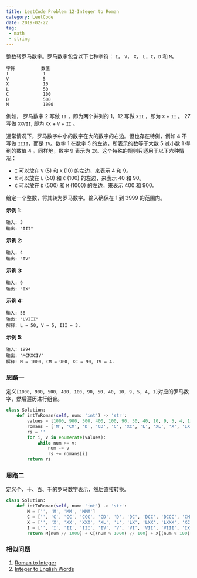 ```yaml
---
title: LeetCode Problem 12-Integer to Roman
category: LeetCode
date: 2019-02-22
tag:
 - math
 - string
---
```


整数转罗马数字。罗马数字包含以下七种字符： `I`， `V`， `X`， `L`，`C`，`D` 和 `M`。

```
字符          数值
I             1
V             5
X             10
L             50
C             100
D             500
M             1000
```

例如， 罗马数字 2 写做 `II` ，即为两个并列的 1。12 写做 `XII` ，即为 `X` + `II` 。 27 写做  `XXVII`, 即为 `XX` + `V` + `II` 。

通常情况下，罗马数字中小的数字在大的数字的右边。但也存在特例，例如 4 不写做 `IIII`，而是 `IV`。数字 1 在数字 5 的左边，所表示的数等于大数 5 减小数 1 得到的数值 4 。同样地，数字 9 表示为 `IX`。这个特殊的规则只适用于以下六种情况：

- `I` 可以放在 `V` (5) 和 `X` (10) 的左边，来表示 4 和 9。
- `X` 可以放在 `L` (50) 和 `C` (100) 的左边，来表示 40 和 90。 
- `C` 可以放在 `D` (500) 和 `M` (1000) 的左边，来表示 400 和 900。

给定一个整数，将其转为罗马数字。输入确保在 1 到 3999 的范围内。

**示例 1:**

```
输入: 3
输出: "III"
```

**示例 2:**

```
输入: 4
输出: "IV"
```

**示例 3:**

```
输入: 9
输出: "IX"
```

**示例 4:**

```
输入: 58
输出: "LVIII"
解释: L = 50, V = 5, III = 3.
```

**示例 5:**

```
输入: 1994
输出: "MCMXCIV"
解释: M = 1000, CM = 900, XC = 90, IV = 4.
```

### 思路一

定义`[1000, 900, 500, 400, 100, 90, 50, 40, 10, 9, 5, 4, 1]`对应的罗马数字，然后遍历进行组合。

```python
class Solution:
    def intToRoman(self, num: 'int') -> 'str':
        values = [1000, 900, 500, 400, 100, 90, 50, 40, 10, 9, 5, 4, 1]
        romans = ['M', 'CM', 'D', 'CD', 'C', 'XC', 'L', 'XL', 'X', 'IX', 'V', 'IV', 'I']
        rs = ''
        for i, v in enumerate(values):
            while num >= v:
                num -= v
                rs += romans[i]
        return rs
```

### 思路二

定义个、十、百、千的罗马数字表示，然后直接转换。

```python
class Solution:
    def intToRoman(self, num: 'int') -> 'str':
        M = ['', 'M', 'MM', 'MMM']
        C = ['', 'C', 'CC', 'CCC', 'CD', 'D', 'DC', 'DCC', 'DCCC', 'CM']
        X = ['', 'X', 'XX', 'XXX', 'XL', 'L', 'LX', 'LXX', 'LXXX', 'XC']
        I = ['', 'I', 'II', 'III', 'IV', 'V', 'VI', 'VII', 'VIII', 'IX']
        return M[num // 1000] + C[(num % 1000) // 100] + X[(num % 100) // 10] + I[num % 10]
```

### 相似问题

1. [Roman to Integer](https://leetcode.com/problems/roman-to-integer/)
2. [Integer to English Words](https://leetcode.com/problems/integer-to-english-words/)

